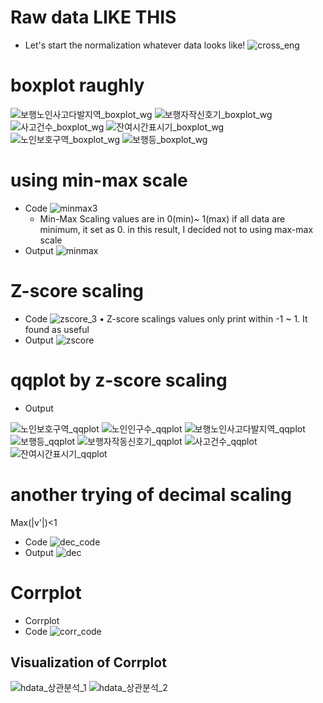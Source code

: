 # Raw data LIKE THIS

- Let's start the normalization whatever data looks like! 
![cross_eng](https://user-images.githubusercontent.com/30692767/98516929-84a61f00-22b0-11eb-8597-34dd2a1191d2.png)


# boxplot raughly
![보행노인사고다발지역_boxplot_wg](https://user-images.githubusercontent.com/30692767/98513986-1eb79880-22ac-11eb-935e-181c57c56a4e.png)
![보행자작신호기_boxplot_wg](https://user-images.githubusercontent.com/30692767/98513988-1f502f00-22ac-11eb-9e67-c8912dbe2181.png)
![사고건수_boxplot_wg](https://user-images.githubusercontent.com/30692767/98513990-1fe8c580-22ac-11eb-98e4-b3ab07c8e1cd.png)
![잔여시간표시기_boxplot_wg](https://user-images.githubusercontent.com/30692767/98513991-1fe8c580-22ac-11eb-8243-207da2451fb9.png)
![노인보호구역_boxplot_wg](https://user-images.githubusercontent.com/30692767/98513992-20815c00-22ac-11eb-8813-7fe4b65f8e43.png)
![보행등_boxplot_wg](https://user-images.githubusercontent.com/30692767/98513987-1eb79880-22ac-11eb-8b4a-5d988401cbf8.png)

# using min-max scale

- Code
![minmax3](https://user-images.githubusercontent.com/30692767/98516304-abb02100-22af-11eb-980a-a6b9a74802af.png)
	- Min-Max Scaling values are in 0(min)~ 1(max) if all data are minimum, it set as 0. in this result, I decided not to using max-max scale
- Output
![minmax](https://user-images.githubusercontent.com/30692767/98516287-a81c9a00-22af-11eb-9413-67de3118589a.png)
# Z-score scaling 

- Code
![zscore_3](https://user-images.githubusercontent.com/30692767/98516303-abb02100-22af-11eb-8b70-11db8df1c14b.png)
	• Z-score scalings values only print within -1 ~ 1. It found as useful
- Output
![zscore](https://user-images.githubusercontent.com/30692767/98516289-a81c9a00-22af-11eb-9e20-b33d5187627a.png)


# qqplot by z-score scaling
- Output

![노인보호구역_qqplot](https://user-images.githubusercontent.com/30692767/98516437-d7cba200-22af-11eb-98e7-bf82829cb2f7.png)
![노인인구수_qqplot](https://user-images.githubusercontent.com/30692767/98516440-d8fccf00-22af-11eb-800c-389bd363e3ca.png)
![보행노인사고다발지역_qqplot](https://user-images.githubusercontent.com/30692767/98516441-d9956580-22af-11eb-934e-35997e46476a.png)
![보행등_qqplot](https://user-images.githubusercontent.com/30692767/98516443-d9956580-22af-11eb-921b-2fa95858059d.png)
![보행자작동신호기_qqplot](https://user-images.githubusercontent.com/30692767/98516444-da2dfc00-22af-11eb-9028-40df4f550514.png)
![사고건수_qqplot](https://user-images.githubusercontent.com/30692767/98516446-da2dfc00-22af-11eb-8737-64cad1e26d8e.png)
![잔여시간표시기_qqplot](https://user-images.githubusercontent.com/30692767/98516448-dac69280-22af-11eb-8528-e880bb425b04.png)
# another trying of decimal scaling
Max(|v'|)<1 
- Code
![dec_code](https://user-images.githubusercontent.com/30692767/98516831-5d4f5200-22b0-11eb-9e2a-ea262a3a5855.png)
- Output
![dec](https://user-images.githubusercontent.com/30692767/98516834-5e807f00-22b0-11eb-9f07-71bffb1df6ff.png)


# Corrplot
- Corrplot
- Code
![corr_code](https://user-images.githubusercontent.com/30692767/98516658-1cefd400-22b0-11eb-8c1d-ee8accd0bca4.png)

## Visualization of Corrplot
![hdata_상관분석_1](https://user-images.githubusercontent.com/30692767/98516474-e1550a00-22af-11eb-8ae4-18ca3a01f9e0.png)
![hdata_상관분석_2](https://user-images.githubusercontent.com/30692767/98516477-e2863700-22af-11eb-9283-5c870a70fa77.png)

